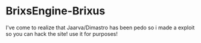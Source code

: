 # BrixsEngine-Brixus
I've come to realize that  Jaarva/Dimastro has been pedo so i made a exploit so you can hack the site! use it for purposes!
